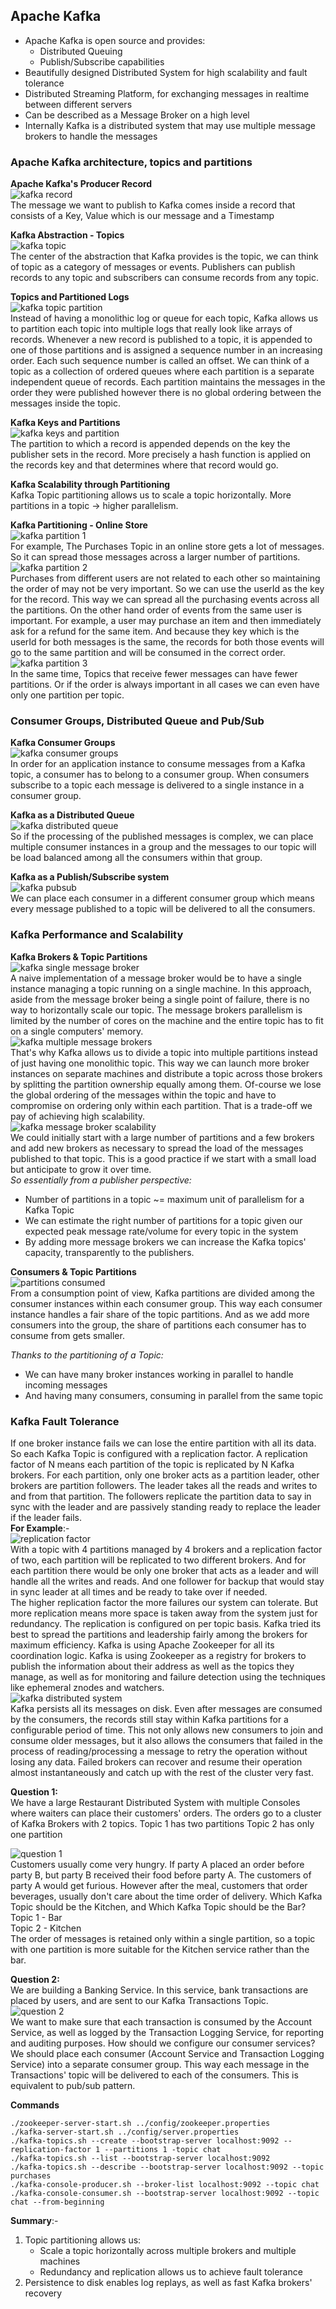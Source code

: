 ## Apache Kafka

* Apache Kafka is open source and provides:
    * Distributed Queuing
    * Publish/Subscribe capabilities
* Beautifully designed Distributed System for high scalability and fault tolerance
* Distributed Streaming Platform, for exchanging messages in realtime between different servers
* Can be described as a Message Broker on a high level
* Internally Kafka is a distributed system that may use multiple message brokers to handle the messages

### Apache Kafka architecture, topics and partitions

**Apache Kafka's Producer Record** <br />
![kafka record](assets/kafka-record.jpg) <br />
The message we want to publish to Kafka comes inside a record that consists of a Key, Value which is our message and a
Timestamp

**Kafka Abstraction - Topics** <br />
![kafka topic](assets/kafka-topic.jpg) <br />
The center of the abstraction that Kafka provides is the topic, we can think of topic as a category of messages or
events. Publishers can publish records to any topic and subscribers can consume records from any topic.

**Topics and Partitioned Logs** <br />
![kafka topic partition](assets/topic-partition.jpg) <br />
Instead of having a monolithic log or queue for each topic, Kafka allows us to partition each topic into multiple logs
that really look like arrays of records. Whenever a new record is published to a topic, it is appended to one of those
partitions and is assigned a sequence number in an increasing order. Each such sequence number is called an offset. We
can think of a topic as a collection of ordered queues where each partition is a separate independent queue of records.
Each partition maintains the messages in the order they were published however there is no global ordering between the
messages inside the topic.

**Kafka Keys and Partitions** <br />
![kafka keys and partition](assets/keys-and-partition.jpg) <br />
The partition to which a record is appended depends on the key the publisher sets in the record. More precisely a hash
function is applied on the records key and that determines where that record would go.

**Kafka Scalability through Partitioning** <br />
Kafka Topic partitioning allows us to scale a topic horizontally. More partitions in a topic -> higher parallelism.

**Kafka Partitioning - Online Store** <br />
![kafka partition 1](assets/partitioning-1.jpg) <br />
For example, The Purchases Topic in an online store gets a lot of messages. So it can spread those messages across a
larger number of partitions. <br />
![kafka partition 2](assets/partitioning-2.jpg) <br />
Purchases from different users are not related to each other so maintaining the order of may not be very important. So
we can use the userId as the key for the record. This way we can spread all the purchasing events across all the
partitions. On the other hand order of events from the same user is important. For example, a user may purchase an item
and then immediately ask for a refund for the same item. And because they key which is the userId for both messages is
the same, the records for both those events will go to the same partition and will be consumed in the correct
order. <br />
![kafka partition 3](assets/partitioning-3.jpg) <br />
In the same time, Topics that receive fewer messages can have fewer partitions. Or if the order is always important in
all cases we can even have only one partition per topic.

### Consumer Groups, Distributed Queue and Pub/Sub

**Kafka Consumer Groups** <br />
![kafka consumer groups](assets/consumer-groups.jpg) <br />
In order for an application instance to consume messages from a Kafka topic, a consumer has to belong to a consumer
group. When consumers subscribe to a topic each message is delivered to a single instance in a consumer group.

**Kafka as a Distributed Queue** <br />
![kafka distributed queue](assets/distributed-queue.jpg) <br />
So if the processing of the published messages is complex, we can place multiple consumer instances in a group and the
messages to our topic will be load balanced among all the consumers within that group.

**Kafka as a Publish/Subscribe system** <br />
![kafka pubsub](assets/pubsub.jpg) <br />
We can place each consumer in a different consumer group which means every message published to a topic will be
delivered to all the consumers.

### Kafka Performance and Scalability

**Kafka Brokers & Topic Partitions** <br />
![kafka single message broker](assets/single-message-broker.jpg) <br />
A naive implementation of a message broker would be to have a single instance managing a topic running on a single
machine. In this approach, aside from the message broker being a single point of failure, there is no way to
horizontally scale our topic. The message brokers parallelism is limited by the number of cores on the machine and the
entire topic has to fit on a single computers' memory. <br />
![kafka multiple message brokers](assets/multiple-message-broker.jpg) <br />
That's why Kafka allows us to divide a topic into multiple partitions instead of just having one monolithic topic. This
way we can launch more broker instances on separate machines and distribute a topic across those brokers by splitting
the partition ownership equally among them. Of-course we lose the global ordering of the messages within the topic and
have to compromise on ordering only within each partition. That is a trade-off we pay of achieving high
scalability. <br />
![kafka message broker scalability](assets/message-broker-scalability.jpg) <br />
We could initially start with a large number of partitions and a few brokers and add new brokers as necessary to spread
the load of the messages published to that topic. This is a good practice if we start with a small load but anticipate
to grow it over time. <br />
_So essentially from a publisher perspective:_

* Number of partitions in a topic ~= maximum unit of parallelism for a Kafka Topic
* We can estimate the right number of partitions for a topic given our expected peak message rate/volume for every topic
  in the system
* By adding more message brokers we can increase the Kafka topics' capacity, transparently to the publishers.

**Consumers & Topic Partitions** <br />
![partitions consumed](assets/partitions-consumed.jpg) <br />
From a consumption point of view, Kafka partitions are divided among the consumer instances within each consumer group.
This way each consumer instance handles a fair share of the topic partitions. And as we add more consumers into the
group, the share of partitions each consumer has to consume from gets smaller.

_Thanks to the partitioning of a Topic:_

* We can have many broker instances working in parallel to handle incoming messages
* And having many consumers, consuming in parallel from the same topic

### Kafka Fault Tolerance

If one broker instance fails we can lose the entire partition with all its data. So each Kafka Topic is configured with
a replication factor. A replication factor of N means each partition of the topic is replicated by N Kafka brokers. For
each partition, only one broker acts as a partition leader, other brokers are partition followers. The leader takes all
the reads and writes to and from that partition. The followers replicate the partition data to say in sync with the
leader and are passively standing ready to replace the leader if the leader fails. <br />
**For Example**:- <br />
![replication factor](assets/replication-factor.jpg) <br />
With a topic with 4 partitions managed by 4 brokers and a replication factor of two, each partition will be replicated
to two different brokers. And for each partition there would be only one broker that acts as a leader and will handle
all the writes and reads. And one follower for backup that would stay in sync leader at all times and be ready to take
over if needed. <br />
The higher replication factor the more failures our system can tolerate. But more replication means more space is taken
away from the system just for redundancy. The replication is configured on per topic basis. Kafka tried its best to
spread the partitions and leadership fairly among the brokers for maximum efficiency. Kafka is using Apache Zookeeper
for all its coordination logic. Kafka is using Zookeeper as a registry for brokers to publish the information about
their address as well as the topics they manage, as well as for monitoring and failure detection using the techniques
like ephemeral znodes and watchers. <br />
![kafka distributed system](assets/kafka-distributed-system.jpg) <br />
Kafka persists all its messages on disk. Even after messages are consumed by the consumers, the records still stay
within Kafka partitions for a configurable period of time. This not only allows new consumers to join and consume older
messages, but it also allows the consumers that failed in the process of reading/processing a message to retry the
operation without losing any data. Failed brokers can recover and resume their operation almost instantaneously and
catch up with the rest of the cluster very fast.

**Question 1:** <br />
We have a large Restaurant Distributed System with multiple Consoles where waiters can place their customers' orders.
The orders go to a cluster of Kafka Brokers with 2 topics. Topic 1 has two partitions Topic 2 has only one partition

![question 1](assets/question-1.png) <br />
Customers usually come very hungry. If party A placed an order before party B, but party B received their food before
party A. The customers of party A would get furious. However after the meal, customers that order beverages, usually
don't care about the time order of delivery. Which Kafka Topic should be the Kitchen, and Which Kafka Topic should be
the Bar? <br />
Topic 1 - Bar <br />
Topic 2 - Kitchen <br />
The order of messages is retained only within a single partition, so a topic with one partition is more suitable for the
Kitchen service rather than the bar.

**Question 2:** <br />
We are building a Banking Service. In this service, bank transactions are placed by users, and are sent to our Kafka
Transactions Topic. <br />
![question 2](assets/question-2.png) <br />
We want to make sure that each transaction is consumed by the Account Service, as well as logged by the Transaction
Logging Service, for reporting and auditing purposes. How should we configure our consumer services? <br />
We should place each consumer (Account Service and Transaction Logging Service) into a separate consumer group. This way
each message in the Transactions' topic will be delivered to each of the consumers. This is equivalent to pub/sub
pattern.

**Commands** <br />

```Shell
./zookeeper-server-start.sh ../config/zookeeper.properties
./kafka-server-start.sh ../config/server.properties
./kafka-topics.sh --create --bootstrap-server localhost:9092 --replication-factor 1 --partitions 1 -topic chat
./kafka-topics.sh --list --bootstrap-server localhost:9092
./kafka-topics.sh --describe --bootstrap-server localhost:9092 --topic purchases
./kafka-console-producer.sh --broker-list localhost:9092 --topic chat
./kafka-console-consumer.sh --bootstrap-server localhost:9092 --topic chat --from-beginning
```

**Summary**:- <br />

1. Topic partitioning allows us:
    * Scale a topic horizontally across multiple brokers and multiple machines
    * Redundancy and replication allows us to achieve fault tolerance
2. Persistence to disk enables log replays, as well as fast Kafka brokers' recovery

